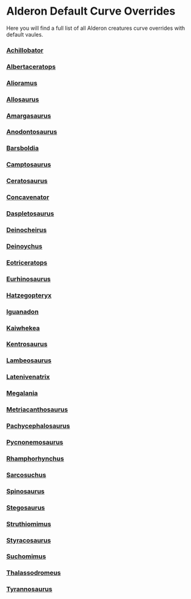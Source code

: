 # Alderon Default Curve Overrides

Here you will find a full list of all Alderon creatures curve overrides with default vaules.

### [Achillobator](./Path-of-Titans-Achillobator)
### [Albertaceratops](./Path-of-Titans-Albertaceratops)
### [Alioramus](./Path-of-Titans-Alioramus)
### [Allosaurus](./Path-of-Titans-Allosaurus)
### [Amargasaurus](./Path-of-Titans-Amargasaurus)
### [Anodontosaurus](./Path-of-Titans-Anodontosaurus)
### [Barsboldia](./Path-of-Titans-Barsboldia)
### [Camptosaurus](./Path-of-Titans-Camptosaurus)
### [Ceratosaurus](./Path-of-Titans-Ceratosaurus)
### [Concavenator](./Path-of-Titans-Concavenator)
### [Daspletosaurus](./Path-of-Titans-Daspletosaurus)
### [Deinocheirus](./Path-of-Titans-Deinocheirus)
### [Deinoychus](./Path-of-Titans-Deinonychus)
### [Eotriceratops](./Path-of-Titans-Eotriceratops)
### [Eurhinosaurus](./Path-of-Titans-Eurhinosaurus)
### [Hatzegopteryx](./Path-of-Titans-Hatzegopteryx)
### [Iguanadon](./Path-of-Titans-Iguanodon)
### [Kaiwhekea](./Path-of-Titans-Kaiwhekea)
### [Kentrosaurus](./Path-of-Titans-Kentrosaurus)
### [Lambeosaurus](./Path-of-Titans-Lambeosaurus)
### [Latenivenatrix](./Path-of-Titans-Latenivenatrix)
### [Megalania](./Path-of-Titans-Megalania)
### [Metriacanthosaurus](./Path-of-Titans-Metriacanthosaurus)
### [Pachycephalosaurus](./Path-of-Titans-Pachycephalosaurus)
### [Pycnonemosaurus](./Path-of-Titans-Pycnonemosaurus)
### [Rhamphorhynchus](./Path-of-Titans-Rhamphorhynchus)
### [Sarcosuchus](./Path-of-Titans-Sarcosuchus)
### [Spinosaurus](./Path-of-Titans-Spinosaurus)
### [Stegosaurus](./Path-of-Titans-Stegosaurus)
### [Struthiomimus](./Path-of-Titans-Struthiomimus)
### [Styracosaurus](./Path-of-Titans-Styracosaurus)
### [Suchomimus](./Path-of-Titans-Suchomimus)
### [Thalassodromeus](./Path-of-Titans-Thalassodromeus)
### [Tyrannosaurus](./Path-of-Titans-Tyrannosaurus)
